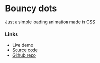 # Bouncy dots

Just a simple loading animation made in CSS

### Links

+ [Live demo](https://css-loading-bouncy-dots.rjlevy.repl.co/)
+ [Source code](https://repl.it/@rjlevy/css-loading-bouncy-dots)
+ [Github repo]()

